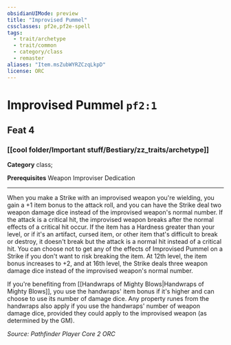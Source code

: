 ```yaml
---
obsidianUIMode: preview
title: "Improvised Pummel"
cssclasses: pf2e,pf2e-spell
tags:
  - trait/archetype
  - trait/common
  - category/class
  - remaster
aliases: "Item.msZubWYRZCzqLkpD"
license: ORC
---
```

# Improvised Pummel `pf2:1`
## Feat 4
### [[cool folder/Important stuff/Bestiary/zz_traits/archetype]]

**Category** class; 



**Prerequisites** Weapon Improviser Dedication
* * *
When you make a Strike with an improvised weapon you're wielding, you gain a +1 item bonus to the attack roll, and you can have the Strike deal two weapon damage dice instead of the improvised weapon's normal number. If the attack is a critical hit, the improvised weapon breaks after the normal effects of a critical hit occur. If the item has a Hardness greater than your level, or if it's an artifact, cursed item, or other item that's difficult to break or destroy, it doesn't break but the attack is a normal hit instead of a critical hit. You can choose not to get any of the effects of Improvised Pummel on a Strike if you don't want to risk breaking the item. At 12th level, the item bonus increases to +2, and at 16th level, the Strike deals three weapon damage dice instead of the improvised weapon's normal number.

If you're benefiting from [[Handwraps of Mighty Blows|Handwraps of Mighty Blows]], you use the handwraps' item bonus if it's higher and can choose to use its number of damage dice. Any property runes from the handwraps also apply if you use the handwraps' number of weapon damage dice, provided they could apply to the improvised weapon (as determined by the GM).

*Source: Pathfinder Player Core 2*
*ORC*
